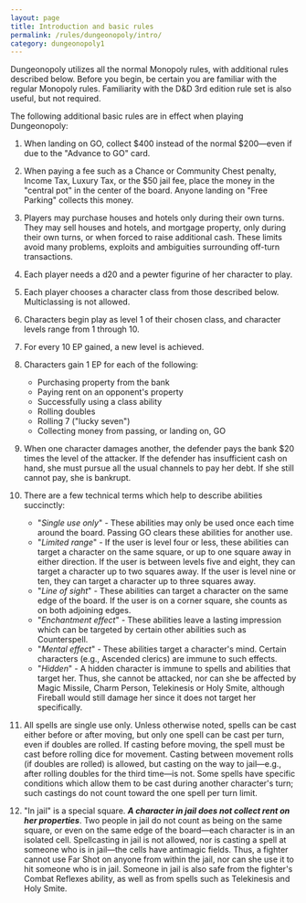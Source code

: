 ```yaml
---
layout: page
title: Introduction and basic rules
permalink: /rules/dungeonopoly/intro/
category: dungeonopoly1
---
```

Dungeonopoly utilizes all the normal Monopoly rules, with additional rules described below. Before you begin, be certain you are familiar with the regular Monopoly rules. Familiarity with the D&D 3rd edition rule set is also useful, but not required.

The following additional basic rules are in effect when playing Dungeonopoly:

1.  When landing on GO, collect $400 instead of the normal $200—even if due to the "Advance to GO" card.

2.  When paying a fee such as a Chance or Community Chest penalty, Income Tax, Luxury Tax, or the $50 jail fee, place the money in the "central pot" in the center of the board. Anyone landing on "Free Parking" collects this money.

3.  Players may purchase houses and hotels only during their own turns. They may sell houses and hotels, and mortgage property, only during their own turns, or when forced to raise additional cash. These limits avoid many problems, exploits and ambiguities surrounding off-turn transactions.

4.  Each player needs a d20 and a pewter figurine of her character to play.

5.  Each player chooses a character class from those described below. Multiclassing is not allowed.

6.  Characters begin play as level 1 of their chosen class, and character levels range from 1 through 10.

7.  For every 10 EP gained, a new level is achieved.

8.  Characters gain 1 EP for each of the following:
    *   Purchasing property from the bank
    *   Paying rent on an opponent's property
    *   Successfully using a class ability
    *   Rolling doubles
    *   Rolling 7 ("lucky seven")
    *   Collecting money from passing, or landing on, GO

9.  When one character damages another, the defender pays the bank $20 times the level of the attacker. If the defender has insufficient cash on hand, she must pursue all the usual channels to pay her debt. If she still cannot pay, she is bankrupt.

10. There are a few technical terms which help to describe abilities succinctly:
    *   "_Single use only_" - These abilities may only be used once each time around the board. Passing GO clears these abilities for another use.
    *   "_Limited range_" - If the user is level four or less, these abilities can target a character on the same square, or up to one square away in either direction. If the user is between levels five and eight, they can target a character up to two squares away. If the user is level nine or ten, they can target a character up to three squares away.
    *   "_Line of sight_" - These abilities can target a character on the same edge of the board. If the user is on a corner square, she counts as on both adjoining edges.
    *   "_Enchantment effect_" - These abilities leave a lasting impression which can be targeted by certain other abilities such as Counterspell.
    *   "_Mental effect_" - These abilities target a character's mind. Certain characters (e.g., Ascended clerics) are immune to such effects.
    *   "_Hidden_" - A hidden character is immune to spells and abilities that target her. Thus, she cannot be attacked, nor can she be affected by Magic Missile, Charm Person, Telekinesis or Holy Smite, although Fireball would still damage her since it does not target her specifically.

11. All spells are single use only. Unless otherwise noted, spells can be cast either before or after moving, but only one spell can be cast per turn, even if doubles are rolled. If casting before moving, the spell must be cast before rolling dice for movement. Casting between movement rolls (if doubles are rolled) is allowed, but casting on the way to jail—e.g., after rolling doubles for the third time—is not. Some spells have specific conditions which allow them to be cast during another character's turn; such castings do not count toward the one spell per turn limit.

12. "In jail" is a special square. _**A character in jail does not collect rent on her properties**_. Two people in jail do not count as being on the same square, or even on the same edge of the board—each character is in an isolated cell. Spellcasting in jail is not allowed, nor is casting a spell at someone who is in jail—the cells have antimagic fields. Thus, a fighter cannot use Far Shot on anyone from within the jail, nor can she use it to hit someone who is in jail. Someone in jail is also safe from the fighter's Combat Reflexes ability, as well as from spells such as Telekinesis and Holy Smite.
